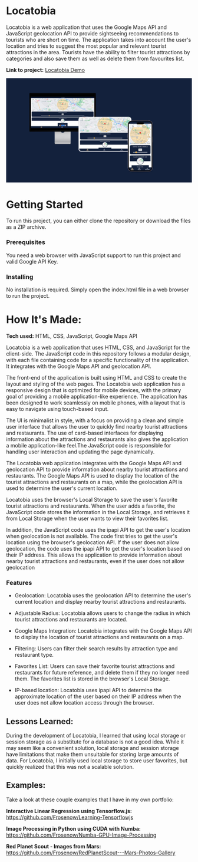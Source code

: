 #  Locatobia 
Locatobia is a web application that uses the Google Maps API and JavaScript geolocation API to provide sightseeing recommendations to tourists who are short on time. The application takes into account the user's location and tries to suggest the most popular and relevant tourist attractions in the area. Tourists have the ability to filter tourist attractions by categories and also save them as well as delete them from favourites list. 

**Link to project:** [Locatobia Demo](https://cozy-gnome-77b50e.netlify.app/)

![Mockup of the site](./assets/images/mockup.jpg)

# Getting Started 
To run this project, you can either clone the repository or download the files as a ZIP archive.

### Prerequisites
You need a web browser with JavaScript support to run this project and valid Google API Key. 

### Installing
No installation is required. Simply open the index.html file in a web browser to run the project.

# How It's Made:

**Tech used:** HTML, CSS, JavaScript, Google Maps API

Locatobia is a web application that uses HTML, CSS, and JavaScript for the client-side. The JavaScript code in this repository follows a modular design, with each file containing code for a specific functionality of the application. It integrates with the Google Maps API and geolocation API.

The front-end of the application is built using HTML and CSS to create the layout and styling of the web pages. The Locatobia web application has a responsive design that is optimized for mobile devices, with the primary goal of providing a mobile application-like experience. The application has been designed to work seamlessly on mobile phones, with a layout that is easy to navigate using touch-based input.

The UI is minimalist in style, with a focus on providing a clean and simple user interface that allows the user to quickly find nearby tourist attractions and restaurants. The use of card-based interfaces for displaying information about the attractions and restaurants also gives the application a mobile application-like feel.The JavaScript code is responsible for handling user interaction and updating the page dynamically. 

The Locatobia web application integrates with the Google Maps API and geolocation API to provide information about nearby tourist attractions and restaurants. The Google Maps API is used to display the location of the tourist attractions and restaurants on a map, while the geolocation API is used to determine the user's current location.

Locatobia uses the browser's Local Storage to save the user's favorite tourist attractions and restaurants. When the user adds a favorite, the JavaScript code stores the information in the Local Storage, and retrieves it from Local Storage when the user wants to view their favorites list.

In addition, the JavaScript code uses the ipapi API to get the user's location when geolocation is not available. The code first tries to get the user's location using the browser's geolocation API. If the user does not allow geolocation, the code uses the ipapi API to get the user's location based on their IP address. This allows the application to provide information about nearby tourist attractions and restaurants, even if the user does not allow geolocation

### Features 

* Geolocation: Locatobia uses the geolocation API to determine the user's current location and display nearby tourist attractions and restaurants.

* Adjustable Radius: Locatobia allows users to change the radius in which tourist attractions and restaurants are located.

* Google Maps Integration: Locatobia integrates with the Google Maps API to display the location of tourist attractions and restaurants on a map.

* Filtering: Users can filter their search results by attraction type and restaurant type.

* Favorites List: Users can save their favorite tourist attractions and restaurants for future reference, and delete them if they no longer need them. The favorites list is stored in the browser's Local Storage.

* IP-based location: Locatobia uses ipapi API to determine the approximate location of the user based on their IP address when the user does not allow location access through the browser.

## Lessons Learned:

During the development of Locatobia, I learned that using local storage or session storage as a substitute for a database is not a good idea. While it may seem like a convenient solution, local storage and session storage have limitations that make them unsuitable for storing large amounts of data. For Locatobia, I initially used local storage to store user favorites, but quickly realized that this was not a scalable solution.

## Examples:
Take a look at these couple examples that I have in my own portfolio:

**Interactive Linear Regression using Tensorflow.js:** https://github.com/Frosenow/Learning-Tensorflowjs

**Image Processing in Python using CUDA with Numba:** https://github.com/Frosenow/Numba-GPU-Image-Processing

**Red Planet Scout - Images from Mars:** https://github.com/Frosenow/RedPlanetScout---Mars-Photos-Gallery
